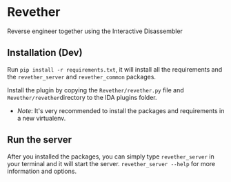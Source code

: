 # Revether
Reverse engineer together using the Interactive Disassembler

## Installation (Dev)

Run ``pip install -r requirements.txt``, it will install all the requirements and the ``revether_server`` and ``revether_common`` packages.

Install the plugin by copying the ``Revether/revether.py`` file and ``Revether/revether``directory to the IDA plugins folder.

* *Note*: It's very recommended to install the packages and requirements in a new virtualenv.

## Run the server

After you installed the packages, you can simply type ``revether_server`` in your terminal and it will start the server.
``revether_server --help`` for more information and options. 
